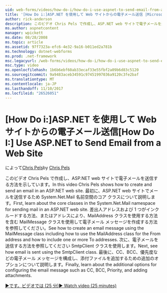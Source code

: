 ```yaml
---
uid: web-forms/videos/how-do-i/how-do-i-use-aspnet-to-send-email-from-a-web-site
title: '[How Do i:]ASP.NET を使用して Web サイトからの電子メール送信 |Microsoft ドキュメント'
author: rick-anderson
description: このビデオ Chris Pels で作成し、ASP.NET web サイトで電子メールを送信する方法を示しています。 まず、System.Net.Mail 名前空間 f のコア クラスについて説明してください.
ms.author: aspnetcontent
manager: wpickett
ms.date: 08/28/2008
ms.topic: article
ms.assetid: 97f7323a-efc6-4e32-9a16-b011ed2a781b
ms.technology: dotnet-webforms
ms.prod: .net-framework
msc.legacyurl: /web-forms/videos/how-do-i/how-do-i-use-aspnet-to-send-email-from-a-web-site
msc.type: video
ms.openlocfilehash: 1b6b6ebf60ab33ecaf33e55fbf2a09b6d83c5120
ms.sourcegitcommit: 9a9483aceb34591c97451997036a9120c3fe2baf
ms.translationtype: MT
ms.contentlocale: ja-JP
ms.lasthandoff: 11/10/2017
ms.locfileid: "26526051"
---
```

<a name="how-do-i-use-aspnet-to-send-email-from-a-web-site"></a><span data-ttu-id="13825-104">[How Do i:]ASP.NET を使用して Web サイトからの電子メール送信</span><span class="sxs-lookup"><span data-stu-id="13825-104">[How Do I:] Use ASP.NET to Send Email from a Web Site</span></span>
====================
<span data-ttu-id="13825-105">によって[Chris Pels](https://twitter.com/chrispels)</span><span class="sxs-lookup"><span data-stu-id="13825-105">by [Chris Pels](https://twitter.com/chrispels)</span></span>

<span data-ttu-id="13825-106">このビデオ Chris Pels で作成し、ASP.NET web サイトで電子メールを送信する方法を示しています。</span><span class="sxs-lookup"><span data-stu-id="13825-106">In this video Chris Pels shows how to create and send an email in an ASP.NET web site.</span></span> <span data-ttu-id="13825-107">最初に、ASP.NET web サイトでメールを送信するため System.Net.Mail 名前空間のコア クラスについて説明します。</span><span class="sxs-lookup"><span data-stu-id="13825-107">First, learn about the core classes in the System.Net.Mail namespace for sending mail in an ASP.NET web site.</span></span> <span data-ttu-id="13825-108">差出人アドレスおよび 1 つがインクルードする方法、またはアドレスにより、MailAddress クラスを使用する方法を含む MailMessage クラスを使用して電子メール メッセージを作成する方法を参照してください。</span><span class="sxs-lookup"><span data-stu-id="13825-108">See how to create an email message using the MailMessage class including how to use the MailAddress class for the From address and how to include one or more To addresses.</span></span> <span data-ttu-id="13825-109">次に、電子メールを送信する方法を参照してください SmtpClient クラスを使用します。</span><span class="sxs-lookup"><span data-stu-id="13825-109">Next, see how email is sent using the SmtpClient class.</span></span> <span data-ttu-id="13825-110">最後に、CC、BCC、優先度などの電子メール メッセージを構成し、添付ファイルを追加するための追加のオプションについて説明します。</span><span class="sxs-lookup"><span data-stu-id="13825-110">Finally, learn about the additional options for configuring the email message such as CC, BCC, Priority, and adding attachments.</span></span>

[<span data-ttu-id="13825-111">&#9654;です。ビデオでは (25 分)</span><span class="sxs-lookup"><span data-stu-id="13825-111">&#9654; Watch video (25 minutes)</span></span>](https://channel9.msdn.com/Blogs/ASP-NET-Site-Videos/how-do-i-use-aspnet-to-send-email-from-a-web-site)
